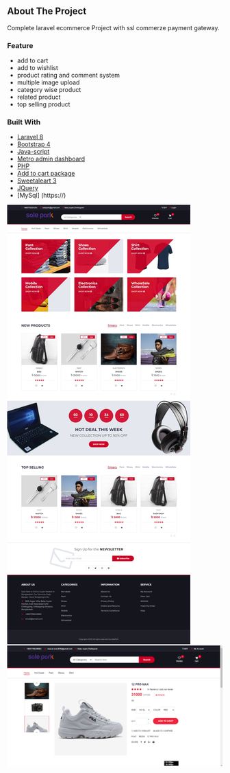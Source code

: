 
<!-- ABOUT THE PROJECT -->

## About The Project

Complete laravel ecommerce Project with ssl commerze payment gateway.
### Feature
- add to cart
- add to wishlist
- product rating and comment system
- multiple image upload
- category wise product
- related product
- top selling product



### Built With

- [Laravel 8](https://Laravel.com/)
- [Bootstrap 4](https://getBootstrap.com/)
- [Java-script](https://)
- [Metro admin dashboard](https://)
- [PHP](https://)
- [Add to cart package](https://laravel.com)
- [Sweetaleart 3](https://)
- [JQuery](https://jquery.com)
- [MySql] (https://)


[![Product Name Screen Shot][project-screenshot1]](https://example.com)
[![Product Name Screen Shot][project-screenshot2]](https://example.com)

<!-- MARKDOWN LINKS & IMAGES -->


[project-screenshot1]: screenshot/ss2.jpeg
[project-screenshot2]: screenshot/ss1.png
<!-- [project-screenshot3]: screenshot/ss3.png -->
